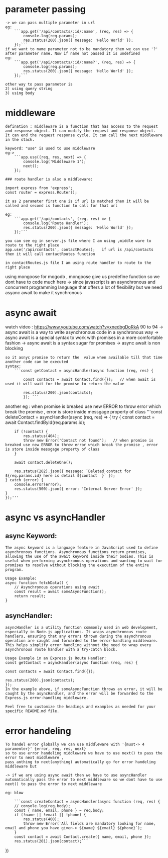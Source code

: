 # parameter passing
    -> we can pass multiple parameter in url
    eg:
        ```app.get('/api/contacts/:id/:name', (req, res) => {
            console.log(req.params);
            res.status(200).json({ message: 'Hello World' });
        });```
    if we want to name parameter not to be mandatory then we can use '?' after parameter name. Now if name not passed it is undefined
    eg:
        ```app.get('/api/contacts/:id/:name?', (req, res) => {
            console.log(req.params);
            res.status(200).json({ message: 'Hello World' });
        });```

    other way to pass parameter is 
    2) using query string
    3) using body

# middleware
    defination : middleware is a function that has access to the request and response object. It can modify the request and response object.
    It can end the request response cycle. It can call the next middleware in the stack.

    keyword: "use" is used to use middleware
    eg-> 
        ```app.use((req, res, next) => {
            console.log('Middleware 1');
            next();
        });

    ### route handler is also a middleware:
     
    import express from 'express';
    const router = express.Router();
    
    it as 2 parameter first one is if url is matched then it will be called and second is function to call for that url

    eg:
        ```app.get('/api/contacts', (req, res) => {
            console.log('Route Handler');
            res.status(200).json({ message: 'Hello World' });
        });```
    
    you can see eg in server.js file where I am using ,middle ware to route to the right place
    app.use('/api/contacts', contactRoutes);   if url is /api/contacts then it will call contactRoutes function

    in contactRoutes.js file I am using route handler to route to the right place

using mongoose for mogodb , mongoose give us predefine function so we dont have to code much here
    -> since javascript is an asynchronous and concurrent programming language that offers a lot of flexibility
    but we need asyanc await to make it synchronous 


# async await
watch video : https://www.youtube.com/watch?v=xnedbgDoRkA 90 to 94
    -> async await is a way to write asynchronous code in a synchronous way
    -> async await is a special syntax to work with promises in a more comfortable fashion
    -> async await is a syntax sugar for promises
    -> async await is non blocking
    
    so it asnyc promise to return the  value when available till that time another code can be executed
    syntax:
        ```const getContact = asyncHandler(async function (req, res) {

            const contacts = await Contact.find({});   // when await is used it will wait for the promise to return the value

            res.status(200).json(contacts);
            }); ```

 another eg : when promise is breaked use new ERROR to throw error which break the promise , error is store inside messgage property of class
 '''const deleteContact = asyncHandler(async (req, res) => {
    try {
        const contact = await Contact.findById(req.params.id);

        if (!contact) {
            res.status(404);
            throw new Error('Contact not found');   // when promise is breaked use new ERROR to throw error which break the promise , error is store inside messgage property of class
        }

        await contact.deleteOne();

        res.status(202).json({ message: `Deleted contact for ${req.params.id} here is detail ${contact  }` });
    } catch (error) {
        console.error(error);
        res.status(500).json({ error: 'Internal Server Error' });
    }
    });'''


# async vs asyncHandler

<!-- lsit -->

## async Keyword:
    The async keyword is a language feature in JavaScript used to define asynchronous functions. Asynchronous functions return promises, allowing the use of the await keyword inside their bodies. This is useful when performing asynchronous operations and wanting to wait for promises to resolve without blocking the execution of the entire program.

    Usage Example:
    async function fetchData() {
        // Asynchronous operations using await
        const result = await someAsyncFunction();
        return result;
    }
## asyncHandler:
    asyncHandler is a utility function commonly used in web development, especially in Node.js applications. It wraps asynchronous route handlers, ensuring that any errors thrown during the asynchronous operation are caught and forwarded to the error-handling middleware. This helps simplify error handling without the need to wrap every asynchronous route handler with a try-catch block.

    Usage Example in an Express.js Route Handler:
    const getContact = asyncHandler(async function (req, res) {

    const contacts = await Contact.find({});

    res.status(200).json(contacts);
    });
    In the example above, if someAsyncFunction throws an error, it will be caught by the asyncHandler, and the error will be forwarded to the Express.js error-handling middleware.

    Feel free to customize the headings and examples as needed for your specific README.md file.


# error handeling
    To handel error globally we can use middleware with '{must-> 4 paramenter}' {error, req, res, next} 
    so to use error handeling middleware we have to use next() to pass the error to next middleware , 
    pass anthing to next(anything) automatically go for error handeling middleware but 

    -> if we are using async await then we have to use asyncHandler automatically pass the error to next middleware so we dont have to use next() to pass the error to next middleware

    eg: blow
        
        ```const createContact = asyncHandler(async function (req, res) {
        // console.log(req.body);
        const { name, email, phone } = req.body;
        if (!name || !email || !phone) {
            res.status(400);
            throw new Error(`All fields are mandatory looking for name, email and phone you have given-> ${name} ${email} ${phone}`);
        }
        const contact = await Contact.create({ name, email, phone });
        res.status(201).json(contact);```
})
